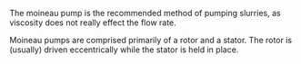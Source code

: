 The moineau pump is the recommended method of pumping slurries, as viscosity does not really effect the flow rate.

Moineau pumps are comprised primarily of a rotor and a stator.  The rotor is (usually) driven eccentrically while the stator is held in place.

